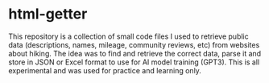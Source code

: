 # html-getter
This repository is a collection of small code files I used to retrieve public data 
(descriptions, names, mileage, community reviews, etc) from websites about hiking. 
The idea was to find and retrieve the correct data, parse it and store in JSON or 
Excel format to use for AI model training (GPT3).
This is all experimental and was used for practice and learning only.
